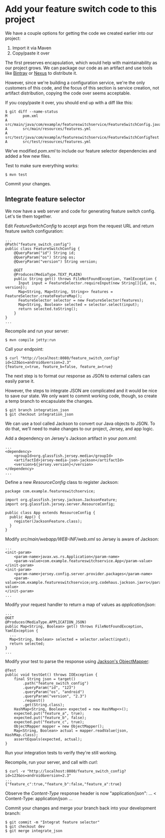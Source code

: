 # Add your feature switch code to this project

We have a couple options for getting the code we created earlier into our project:

1. Import it via Maven
1. Copy/paste it over

The first preserves encapsulation, which would help with maintainability as our project grows. We can package our code as an artifact and use tools like [Bintray](https://bintray.com/) or [Nexus](http://www.sonatype.org/nexus/) to distribute it.

However, since we're building a configuration service, we're the only customers of this code, and the focus of this section is service creation, not artifact distribution, copying the code over seems acceptable.

If you copy/paste it over, you should end up with a diff like this:

    $ git diff --name-status
    M       pom.xml
    A       src/main/java/com/example/featureswitchservice/FeatureSwitchConfig.java
    A       src/main/resources/features.yml
    A       src/test/java/com/example/featureswitchservice/FeatureSwitchConfigTest.java
    A       src/test/resources/features.yml

We've modified _pom.xml_ to include our feature selector dependencies and added a few new files.

Test to make sure everything works:

    $ mvn test

Commit your changes.

## Integrate feature selector

We now have a web server and code for generating feature switch config. Let's tie them together.

Edit _FeatureSwitchConfig_ to accept args from the request URL and return feature switch configuration:

    ...
    @Path("feature_switch_config")
    public class FeatureSwitchConfig {
        @QueryParam("id") String id;
        @QueryParam("os") String os;
        @QueryParam("version") String version;

        @GET
        @Produces(MediaType.TEXT_PLAIN)
        public String get() throws FileNotFoundException, YamlException {
          Input input = FeatureSelector.requireInput(new String[]{id, os, version});
          Map<String, Map<String, String>> features = FeatureSelector.createFeatureMap();
          FeatureSelector selector = new FeatureSelector(features);
          Map<String, Boolean> selected = selector.select(input);
          return selected.toString();
        }
    }
    ...

Recompile and run your server:

    $ mvn compile jetty:run

Call your endpoint:

    $ curl "http://localhost:8080/feature_switch_config?id=123&os=android&version=2.3"
    {feature_c=true, feature_b=false, feature_a=true}

The next step is to format our response as JSON to external callers can easily parse it.

However, the steps to integrate JSON are complicated and it would be nice to save our state. We only want to commit working code, though, so create a temp branch to encapsulate the changes.

    $ git branch integration_json
    $ git checkout integration_json

We can use a tool called Jackson to convert our Java objects to JSON. To do that, we'll need to make changes to our project, Jersey, and app logic.

Add a dependency on Jersey's Jackson artifact in your _pom.xml_:

    ...
    <dependency>
        <groupId>org.glassfish.jersey.media</groupId>
        <artifactId>jersey-media-json-jackson</artifactId>
        <version>${jersey.version}</version>
    </dependency>
    ...

Define a new _ResourceConfig_ class to register Jackson:

    package com.example.featureswitchservice;

    import org.glassfish.jersey.jackson.JacksonFeature;
    import org.glassfish.jersey.server.ResourceConfig;

    public class App extends ResourceConfig {
      public App() {
        register(JacksonFeature.class);
      }
    }

Modify _src/main/webapp/WEB-INF/web.xml_ so Jersey is aware of Jackson:

    ...
    <init-param>
        <param-name>javax.ws.rs.Application</param-name>
        <param-value>com.example.featureswitchservice.App</param-value>
    </init-param>
    <init-param>
        <param-name>jersey.config.server.provider.packages</param-name>
        <param-value>com.example.featureswitchservice;org.codehaus.jackson.jaxrs</param-value>
    </init-param>
    ...

Modify your request handler to return a map of values as _application/json_:

    ...
    @GET
    @Produces(MediaType.APPLICATION_JSON)
    public Map<String, Boolean> get() throws FileNotFoundException, YamlException {
      ...
      Map<String, Boolean> selected = selector.select(input);
      return selected;
    }
    ...

Modify your test to parse the response using [Jackson's ObjectMapper](http://wiki.fasterxml.com/JacksonInFiveMinutes#Examples):

    @Test
    public void testGet() throws IOException {
        final String json = target()
            .path("feature_switch_config")
            .queryParam("id", "123")
            .queryParam("os", "android")
            .queryParam("version", "2.3")
            .request()
            .get(String.class);
        HashMap<String, Boolean> expected = new HashMap<>();
        expected.put("feature_a", true);
        expected.put("feature_b", false);
        expected.put("feature_c", true);
        ObjectMapper mapper = new ObjectMapper();
        Map<String, Boolean> actual = mapper.readValue(json, HashMap.class);
        assertEquals(expected, actual);
    }

Run your integration tests to verify they're still working.

Recompile, run your server, and call with _curl_:

    $ curl -v "http://localhost:8080/feature_switch_config?id=123&os=android&version=2.3"
    ...
    {"feature_c":true,"feature_b":false,"feature_a":true}

Observe the _Content-Type_ response header is now "application/json":
    ...
    < Content-Type: application/json
    ...
    
Commit your changes and merge your branch back into your development branch:

    $ git commit -m "Integrat feature selector"
    $ git checkout dev
    $ git merge integrate_json
